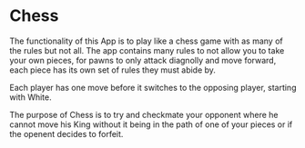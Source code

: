 # Chess

The functionality of this App is to play like a chess game with as many of the rules but not all.
The app contains many rules to not allow you to take your own pieces, for pawns to only attack diagnolly and move forward,
each piece has its own set of rules they must abide by.

Each player has one move before it switches to the opposing player, starting with White.

The purpose of Chess is to try and checkmate your opponent where he cannot move his King without it being in the path of one of your pieces or if the openent decides to forfeit.
